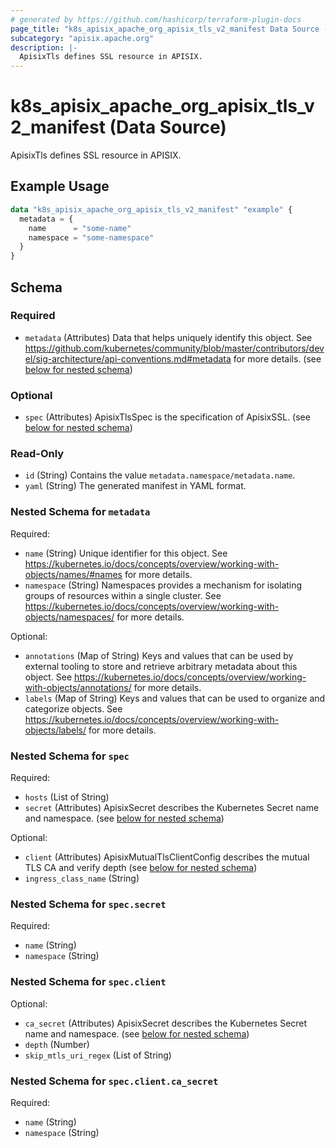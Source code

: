```yaml
---
# generated by https://github.com/hashicorp/terraform-plugin-docs
page_title: "k8s_apisix_apache_org_apisix_tls_v2_manifest Data Source - terraform-provider-k8s"
subcategory: "apisix.apache.org"
description: |-
  ApisixTls defines SSL resource in APISIX.
---
```


# k8s_apisix_apache_org_apisix_tls_v2_manifest (Data Source)

ApisixTls defines SSL resource in APISIX.

## Example Usage

```terraform
data "k8s_apisix_apache_org_apisix_tls_v2_manifest" "example" {
  metadata = {
    name      = "some-name"
    namespace = "some-namespace"
  }
}
```

<!-- schema generated by tfplugindocs -->
## Schema

### Required

- `metadata` (Attributes) Data that helps uniquely identify this object. See https://github.com/kubernetes/community/blob/master/contributors/devel/sig-architecture/api-conventions.md#metadata for more details. (see [below for nested schema](#nestedatt--metadata))

### Optional

- `spec` (Attributes) ApisixTlsSpec is the specification of ApisixSSL. (see [below for nested schema](#nestedatt--spec))

### Read-Only

- `id` (String) Contains the value `metadata.namespace/metadata.name`.
- `yaml` (String) The generated manifest in YAML format.

<a id="nestedatt--metadata"></a>
### Nested Schema for `metadata`

Required:

- `name` (String) Unique identifier for this object. See https://kubernetes.io/docs/concepts/overview/working-with-objects/names/#names for more details.
- `namespace` (String) Namespaces provides a mechanism for isolating groups of resources within a single cluster. See https://kubernetes.io/docs/concepts/overview/working-with-objects/namespaces/ for more details.

Optional:

- `annotations` (Map of String) Keys and values that can be used by external tooling to store and retrieve arbitrary metadata about this object. See https://kubernetes.io/docs/concepts/overview/working-with-objects/annotations/ for more details.
- `labels` (Map of String) Keys and values that can be used to organize and categorize objects. See https://kubernetes.io/docs/concepts/overview/working-with-objects/labels/ for more details.


<a id="nestedatt--spec"></a>
### Nested Schema for `spec`

Required:

- `hosts` (List of String)
- `secret` (Attributes) ApisixSecret describes the Kubernetes Secret name and namespace. (see [below for nested schema](#nestedatt--spec--secret))

Optional:

- `client` (Attributes) ApisixMutualTlsClientConfig describes the mutual TLS CA and verify depth (see [below for nested schema](#nestedatt--spec--client))
- `ingress_class_name` (String)

<a id="nestedatt--spec--secret"></a>
### Nested Schema for `spec.secret`

Required:

- `name` (String)
- `namespace` (String)


<a id="nestedatt--spec--client"></a>
### Nested Schema for `spec.client`

Optional:

- `ca_secret` (Attributes) ApisixSecret describes the Kubernetes Secret name and namespace. (see [below for nested schema](#nestedatt--spec--client--ca_secret))
- `depth` (Number)
- `skip_mtls_uri_regex` (List of String)

<a id="nestedatt--spec--client--ca_secret"></a>
### Nested Schema for `spec.client.ca_secret`

Required:

- `name` (String)
- `namespace` (String)
